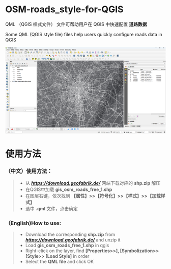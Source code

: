 # OSM-roads_style-for-QGIS

QML （QGIS 样式文件） 文件可帮助用户在 QGIS 中快速配置 **道路数据**

Some QML (QGIS style file) files help users quickly configure roads data in QGIS

![这是图片](https://github.com/OpenQGIS/OSM-roads_style-for-QGIS/blob/main/OSM-roads_style-for-QGIS.png "OSM-roads_style-for-QGIS")

# 使用方法

### （中文）使用方法：


> - 从 ***https://download.geofabrik.de/*** 网站下载对应的 **shp.zip** 解压<br>
> - 在QGIS中加载 **gis_osm_roads_free_1.shp**  <br>
> - 在图层右键，依次找到 **【属性】>>【符号化】>>【样式】>>【加载样式】** <br>
> - 选中 **.qml** 文件，点击确定<br>

### （English)How to use:
> - Download the corresponding **shp.zip** from  ***https://download.geofabrik.de/***  and unzip it <br>
> - Load **gis_osm_roads_free_1.shp** in qgis <br>
> - Right-click on the layer, find **[Properties>>], [Symbolization>> [Style>> [Load Style]** in order <br>
> - Select the **QML file** and click OK
